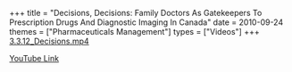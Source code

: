 +++
title = "Decisions, Decisions: Family Doctors As Gatekeepers To Prescription Drugs And Diagnostic Imaging In Canada"
date = 2010-09-24
themes = ["Pharmaceuticals Management"]
types = ["Videos"]
+++
[3.3.12\_Decisions.mp4](/files/3.3.12_Decisions.mp4)

[YouTube Link](https://www.youtube.com/watch?v=8e5NDJRjTP8)
